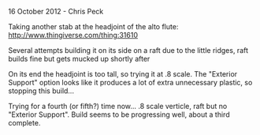 16 October 2012 - Chris Peck

Taking another stab at the headjoint of the alto flute:
http://www.thingiverse.com/thing:31610

Several attempts building it on its side on a raft due to the little
ridges, raft builds fine but gets mucked up shortly after

On its end the headjoint is too tall, so trying it at .8 scale. The
"Exterior Support" option looks like it produces a lot of extra
unnecessary plastic, so stopping this build...

Trying for a fourth (or fifth?) time now...  .8 scale verticle, raft but
no "Exterior Support". Build seems to be progressing well, about a third
complete.
